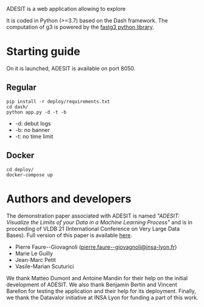 ADESIT is a web application allowing to explore

It is coded in Python (>=3.7) based on the Dash framework.
The computation of g3 is powered by the [fastg3 python library](https://github.com/datavalor/fastg3).

# Starting guide

On it is launched, ADESIT is available on port 8050.

## Regular

```
pip install -r deploy/requirements.txt
cd dash/
python app.py -d -t -b
```

* -d: debut logs
* -b: no banner
* -t: no time limit

## Docker

```
cd deploy/
docker-compose up
```

# Authors and developers

The demonstration paper associated with ADESIT is named *"ADESIT: Visualize the Limits of your Data in a Machine Learning Process"* and is in proceeding of VLDB 21 (International Conference on Very Large Data Bases). 
Full version of this paper is available [here](https://pastel.archives-ouvertes.fr/LIRIS/hal-03242380v1).

* Pierre Faure--Giovagnoli (pierre.faure--giovagnoli@insa-lyon.fr)
* Marie Le Guilly
* Jean-Marc Petit
* Vasile-Marian Scuturici

We thank Matteo Dumont and Antoine Mandin for their help on the initial development of ADESIT. We also thank Benjamin Bertin and Vincent Barellon for testing the application and their help for its deployment. Finally, we thank the Datavalor initiative at INSA Lyon for funding a part of this work.